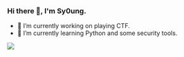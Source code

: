 ### Hi there 👋, I'm Sy0ung.
- 🔭 I’m currently working on playing CTF.
- 🌱 I’m currently learning Python and some security tools.
<img src=https://camo.githubusercontent.com/6a0f76c7f114b2c8300ca379673520e5a898a0241ab216074dd7368354038abe/68747470733a2f2f692e696d6775722e636f6d2f6b644b686778362e676966 >

<!--
**Sy0ung/Sy0ung** is a ✨ _special_ ✨ repository because its `README.md` (this file) appears on your GitHub profile.

Here are some ideas to get you started:

- 🔭 I’m currently working on ...
- 🌱 I’m currently learning ...
- 👯 I’m looking to collaborate on ...
- 🤔 I’m looking for help with ...
- 💬 Ask me about ...
- 📫 How to reach me: ...
- 😄 Pronouns: ...
- ⚡ Fun fact: ...
-->
